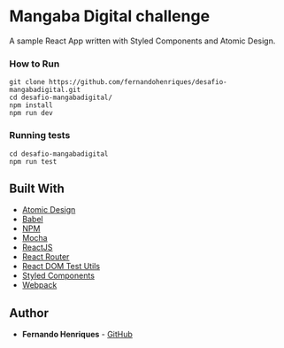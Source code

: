 # Mangaba Digital challenge

A sample React App written with Styled Components and Atomic Design.


### How to Run

```
git clone https://github.com/fernandohenriques/desafio-mangabadigital.git
cd desafio-mangabadigital/
npm install
npm run dev
```


### Running tests

```
cd desafio-mangabadigital
npm run test
```


## Built With

* [Atomic Design](https://docs.expo.io/versions/latest/)
* [Babel](https://babeljs.io/)
* [NPM](https://www.npmjs.com/)
* [Mocha](https://mochajs.org/)
* [ReactJS](https://reactjs.org/)
* [React Router](https://reacttraining.com/react-router/web/guides/philosophy)
* [React DOM Test Utils](https://reactjs.org/docs/test-utils.html)
* [Styled Components](https://www.styled-components.com/)
* [Webpack](https://webpack.js.org/)


## Author

* **Fernando Henriques** - [GitHub](https://github.com/fernandohenriques)